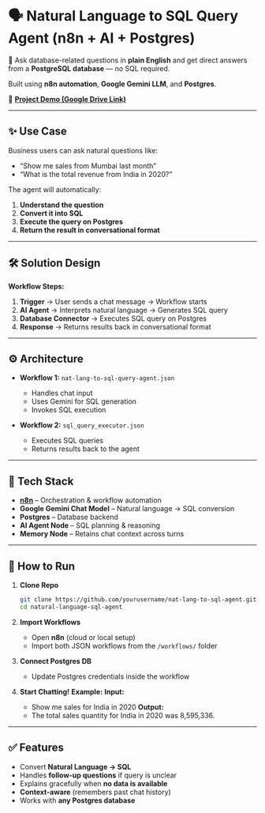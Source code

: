 # 🗣️ Natural Language to SQL Query Agent (n8n + AI + Postgres)

🚀 Ask database-related questions in **plain English** and get direct answers from a **PostgreSQL database** — no SQL required.  

Built using **n8n automation**, **Google Gemini LLM**, and **Postgres**.

🎥 **[Project Demo (Google Drive Link)]([https://drive.google.com/your-demo-link-here](https://drive.google.com/file/d/1mxVSjow8oQKQJ6dWUUH2JzsDZzsFIcPS/view?usp=sharing))**

---

## ✨ Use Case

Business users can ask natural questions like:

- “Show me sales from Mumbai last month”
- “What is the total revenue from India in 2020?”

The agent will automatically:

1. **Understand the question**  
2. **Convert it into SQL**  
3. **Execute the query on Postgres**  
4. **Return the result in conversational format**  

---

## 🛠️ Solution Design

**Workflow Steps:**

1. **Trigger** → User sends a chat message → Workflow starts  
2. **AI Agent** → Interprets natural language → Generates SQL query  
3. **Database Connector** → Executes SQL query on Postgres  
4. **Response** → Returns results back in conversational format  

---

## ⚙️ Architecture

- **Workflow 1:** `nat-lang-to-sql-query-agent.json`  
  - Handles chat input  
  - Uses Gemini for SQL generation  
  - Invokes SQL execution  

- **Workflow 2:** `sql_query_executor.json`  
  - Executes SQL queries  
  - Returns results back to the agent  

---

## 🔧 Tech Stack

- **[n8n](https://n8n.io/)** – Orchestration & workflow automation  
- **Google Gemini Chat Model** – Natural language → SQL conversion  
- **Postgres** – Database backend  
- **AI Agent Node** – SQL planning & reasoning  
- **Memory Node** – Retains chat context across turns  

---

## 🚀 How to Run

1. **Clone Repo**
   ```bash
   git clone https://github.com/yourusername/nat-lang-to-sql-agent.git
   cd natural-language-sql-agent


2. **Import Workflows**
   - Open **n8n** (cloud or local setup)
   - Import both JSON workflows from the `/workflows/` folder
  
3. **Connect Postgres DB**
   - Update Postgres credentials inside the workflow
  
4. **Start Chatting!**
   **Example:**
   **Input:**  
   - Show me sales for India in 2020
   **Output:**
   - The total sales quantity for India in 2020 was 8,595,336.
  

---

## ✅ Features
- Convert **Natural Language → SQL**  
- Handles **follow-up questions** if query is unclear  
- Explains gracefully when **no data is available**  
- **Context-aware** (remembers past chat history)  
- Works with **any Postgres database**  

     
